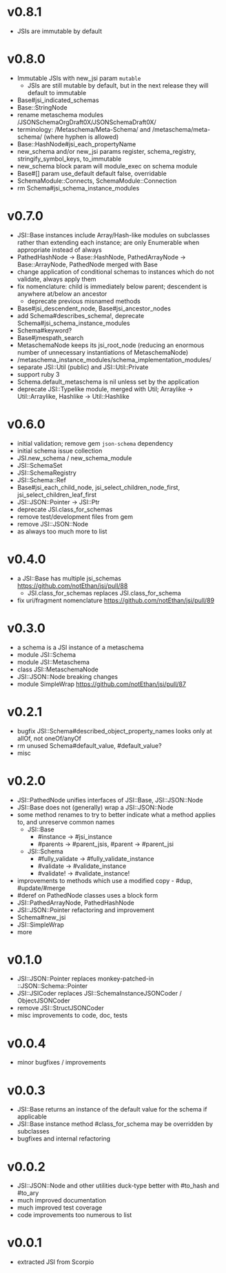# v0.8.1

- JSIs are immutable by default

# v0.8.0

- Immutable JSIs with new_jsi param `mutable`
  - JSIs are still mutable by default, but in the next release they will default to immutable
- Base#jsi_indicated_schemas
- Base::StringNode
- rename metaschema modules /JSONSchemaOrgDraft0X/JSONSchemaDraft0X/
- terminology: /Metaschema/Meta-Schema/ and /metaschema/meta-schema/ (where hyphen is allowed)
- Base::HashNode#jsi_each_propertyName
- new_schema and/or new_jsi params register, schema_registry, stringify_symbol_keys, to_immutable
- new_schema block param will module_exec on schema module
- Base#[] param use_default default false, overridable
- SchemaModule::Connects, SchemaModule::Connection
- rm Schema#jsi_schema_instance_modules

# v0.7.0

- JSI::Base instances include Array/Hash-like modules on subclasses rather than extending each instance; are only Enumerable when appropriate instead of always
- PathedHashNode -> Base::HashNode, PathedArrayNode -> Base::ArrayNode, PathedNode merged with Base
- change application of conditional schemas to instances which do not validate, always apply them
- fix nomenclature: child is immediately below parent; descendent is anywhere at/below an ancestor
  - deprecate previous misnamed methods
- Base#jsi_descendent_node, Base#jsi_ancestor_nodes
- add Schema#describes_schema!, deprecate Schema#jsi_schema_instance_modules
- Schema#keyword?
- Base#jmespath_search
- MetaschemaNode keeps its jsi_root_node (reducing an enormous number of unnecessary instantiations of MetaschemaNode)
- /metaschema_instance_modules/schema_implementation_modules/
- separate JSI::Util (public) and JSI::Util::Private
- support ruby 3
- Schema.default_metaschema is nil unless set by the application
- deprecate JSI::Typelike module, merged with Util; Arraylike -> Util::Arraylike, Hashlike -> Util::Hashlike

# v0.6.0

- initial validation; remove gem `json-schema` dependency
- initial schema issue collection
- JSI.new_schema / new_schema_module
- JSI::SchemaSet
- JSI::SchemaRegistry
- JSI::Schema::Ref
- Base#jsi_each_child_node, jsi_select_children_node_first, jsi_select_children_leaf_first
- JSI::JSON::Pointer → JSI::Ptr
- deprecate JSI.class_for_schemas
- remove test/development files from gem
- remove JSI::JSON::Node
- as always too much more to list

# v0.4.0

- a JSI::Base has multiple jsi_schemas https://github.com/notEthan/jsi/pull/88
  - JSI.class_for_schemas replaces JSI.class_for_schema
- fix uri/fragment nomenclature https://github.com/notEthan/jsi/pull/89

# v0.3.0

- a schema is a JSI instance of a metaschema
- module JSI::Schema
- module JSI::Metaschema
- class JSI::MetaschemaNode
- JSI::JSON::Node breaking changes
- module SimpleWrap https://github.com/notEthan/jsi/pull/87

# v0.2.1

- bugfix JSI::Schema#described_object_property_names looks only at allOf, not oneOf/anyOf
- rm unused Schema#default_value, #default_value?
- misc

# v0.2.0

- JSI::PathedNode unifies interfaces of JSI::Base, JSI::JSON::Node
- JSI::Base does not (generally) wrap a JSI::JSON::Node
- some method renames to try to better indicate what a method applies to, and unreserve common names
  - JSI::Base
    - #instance -> #jsi_instance
    - #parents -> #parent_jsis, #parent -> #parent_jsi
  - JSI::Schema
    - #fully_validate -> #fully_validate_instance
    - #validate -> #validate_instance
    - #validate! -> #validate_instance!
- improvements to methods which use a modified copy - #dup, #update/#merge
- #deref on PathedNode classes uses a block form
- JSI::PathedArrayNode, PathedHashNode
- JSI::JSON::Pointer refactoring and improvement
- Schema#new_jsi
- JSI::SimpleWrap
- more

# v0.1.0

- JSI::JSON::Pointer replaces monkey-patched-in ::JSON::Schema::Pointer
- JSI::JSICoder replaces JSI::SchemaInstanceJSONCoder / ObjectJSONCoder
- remove JSI::StructJSONCoder
- misc improvements to code, doc, tests

# v0.0.4

- minor bugfixes / improvements

# v0.0.3

- JSI::Base returns an instance of the default value for the schema if applicable
- JSI::Base instance method #class_for_schema may be overridden by subclasses
- bugfixes and internal refactoring

# v0.0.2

- JSI::JSON::Node and other utilities duck-type better with #to_hash and #to_ary
- much improved documentation
- much improved test coverage
- code improvements too numerous to list

# v0.0.1

- extracted JSI from Scorpio
